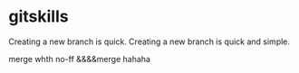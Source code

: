 # gitskills
Creating a new branch is quick.
Creating a new branch is quick and simple.

merge whth no-ff
&&&&merge
hahaha
